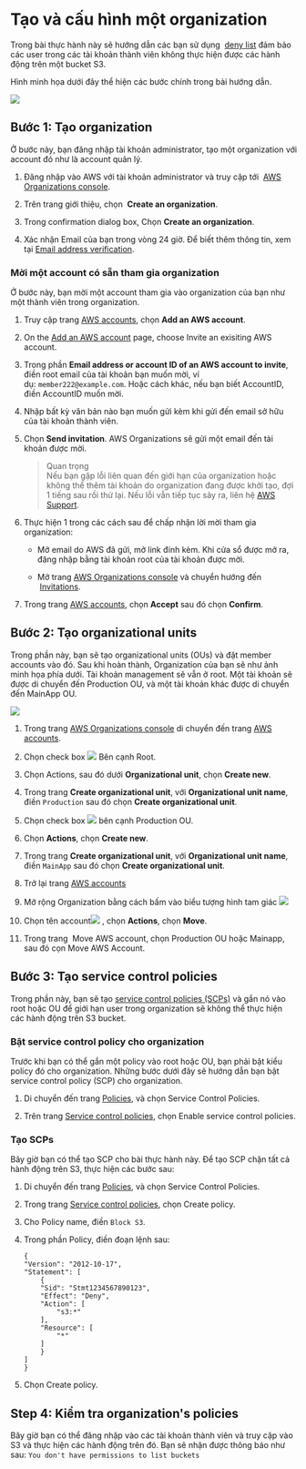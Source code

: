 # Tạo và cấu hình một organization
Trong bài thực hành này sẽ hướng dẫn các bạn sử dụng  [deny list](https://docs.aws.amazon.com/organizations/latest/userguide/orgs_getting-started_concepts.html#denylist) đảm bảo các user trong các tài khoản thành viên không thực hiện được các hành động trên một bucket S3.

Hình minh họa dưới đây thể hiện các bước chính trong bài hướng dẫn.

![](https://docs.aws.amazon.com/organizations/latest/userguide/images/tutorialorgs.png)

## Bước 1: Tạo organization
Ở bước này, bạn đăng nhập tài khoản administrator, tạo một organization với account đó như là account quản lý. 
1.  Đăng nhập vào AWS với tài khoản administrator và truy cập tới  [AWS Organizations console](https://console.aws.amazon.com/organizations/v2).

2.  Trên trang giới thiệu, chọn  **Create an organization**.

3.  Trong confirmation dialog box, Chọn **Create an organization**.

4.  Xác nhận Email của bạn trong vòng 24 giờ. Để biết thêm thông tin, xem tại [Email address verification](https://docs.aws.amazon.com/organizations/latest/userguide/orgs_manage_org_create.html#about-email-verification).

### Mời một account có sẵn tham gia organization

 Ở bước này, bạn mời một account tham gia vào  organization của bạn như một thành viên trong organization.

1.  Truy cập trang [AWS accounts](https://console.aws.amazon.com/organizations/v2/home/accounts), chọn **Add an AWS account**.

2.  On the [Add an AWS account](https://console.aws.amazon.com/organizations/v2/home/accounts/add/create) page, choose Invite an exisiting AWS account.

3.  Trong phần **Email address or account ID of an AWS account to invite**, điền root email của tài khoản bạn muốn mời, ví dụ: `member222@example.com`. Hoặc cách khác, nếu bạn biết AccountID, điền AccountID muốn mời.

4.  Nhập bất kỳ văn bản nào bạn muốn gửi kèm khi gửi đến email sở hữu của tài khoản thành viên.

5.  Chọn **Send invitation**. AWS Organizations sẽ gửi một email đến tài khoản được mời.

    >    Quan trọng  
    Nếu bạn gặp lỗi liên quan đến giới hạn của organization hoặc không thể thêm tài khoản do organization đang được khởi tạo, đợi 1 tiếng sau rồi thử lại. Nếu lỗi vẫn tiếp tục sảy ra, liên hệ [AWS Support](https://console.aws.amazon.com/support/home#/).

6. Thực hiện 1 trong các cách sau để chấp nhận lời mời tham gia organization:

    -   Mở email do AWS đã gửi, mở link đính kèm. Khi cửa sổ được mở ra, đăng nhập bằng tài khoản root của tài khoản được mời.

    -   Mở trang [AWS Organizations console](https://console.aws.amazon.com/organizations/v2) và chuyển hướng đến  [Invitations](https://console.aws.amazon.com/organizations/v2/home/accounts/invitations).

7.  Trong trang [AWS accounts](https://console.aws.amazon.com/organizations/v2/home/accounts), chọn **Accept** sau đó chọn **Confirm**.

Bước 2: Tạo organizational units
---------------------------------------

Trong phần này, bạn sẽ tạo organizational units (OUs) và đặt member accounts vào đó. Sau khi hoàn thành, Organization của bạn sẽ như ảnh minh họa phía dưới. Tài khoản management sẽ vẫn ở root. Một tài khoản sẽ được di chuyển đến Production OU, và một tài khoản khác được di chuyển đến MainApp OU.

![](https://docs.aws.amazon.com/organizations/latest/userguide/images/orgs-lab-structure.jpg)

1.  Trong trang [AWS Organizations console](https://console.aws.amazon.com/organizations/v2) di chuyển đến trang [AWS accounts](https://console.aws.amazon.com/organizations/v2/home/accounts).

2.  Chọn check box ![](https://docs.aws.amazon.com/organizations/latest/userguide/images/checkbox-selected.png) Bên cạnh Root.

3.  Chọn Actions, sau đó dưới **Organizational unit**, chọn **Create new**.

4.  Trong trang **Create organizational unit**, với **Organizational unit name**, điền `Production` sau đó chọn **Create organizational unit**.

5.  Chọn check box ![](https://docs.aws.amazon.com/organizations/latest/userguide/images/checkbox-selected.png) bên cạnh Production OU.

6.  Chọn **Actions**, chọn **Create new**.

7.  Trong trang **Create organizational unit**, với **Organizational unit name**, điền `MainApp` sau đó chọn **Create organizational unit**.
8. Trở lại trang [AWS accounts](https://console.aws.amazon.com/organizations/v2/home/accounts)
9. Mở rộng Organization bằng cách bấm vào biểu tượng hình tam giác ![](https://docs.aws.amazon.com/organizations/latest/userguide/images/expand-icon.png)


11. Chọn tên account![](https://docs.aws.amazon.com/organizations/latest/userguide/images/checkbox-selected.png) , chọn **Actions**, chọn **Move**.

12. Trong trang  Move AWS account, chọn Production OU hoặc Mainapp, sau đó cọn Move AWS Account.


Bước 3: Tạo service control policies
-------------------------------------------

Trong phần này, bạn sẽ tạo [service control policies (SCPs)](https://docs.aws.amazon.com/organizations/latest/userguide/orgs_manage_policies_scps.html) và gắn nó vào root hoặc OU để giới hạn user trong organization sẽ không thể thực hiện các hành động trên S3 bucket.

### Bật service control policy cho organization

Trước khi bạn có thể gắn một policy vào root hoặc OU, bạn phải bật kiểu policy đó cho organization.  Những bước dưới đây sẽ hướng dẫn bạn bật service control policy (SCP) cho organization.

1.  Di chuyển đến trang [Policies](https://console.aws.amazon.com/organizations/v2/home/policies), và chọn Service Control Policies.

2.  Trên trang [Service control policies](https://console.aws.amazon.com/organizations/v2/home/policies/service-control-policy), chọn Enable service control policies.

### Tạo SCPs

Bây giờ bạn có thể tạo SCP cho bài thực hành này.
Để tạo SCP chặn tất cả hành động trên S3, thực hiện các bước sau:

1.  Di chuyển đến trang [Policies](https://console.aws.amazon.com/organizations/v2/home/policies), và chọn Service Control Policies.

2.  Trong trang [Service control policies](https://console.aws.amazon.com/organizations/v2/home/policies/service-control-policy), chọn Create policy.


3.  Cho Policy name, điền `Block S3`.

4.  Trong phần Policy, điền đoạn lệnh sau:

        {
        "Version": "2012-10-17",
        "Statement": [
            {
            "Sid": "Stmt1234567890123",
            "Effect": "Deny",
            "Action": [
                "s3:*"
            ],
            "Resource": [
                "*"
            ]
            }
        ]
        }
6. Chọn Create policy.

## Step 4: Kiểm tra organization's policies
Bây giờ bạn có thể đăng nhập vào các tài khoản thành viên và truy cập vào S3 và thực hiện các hành động trên đó. Bạn sẽ nhận được thông báo như sau: `You don't have permissions to list buckets`